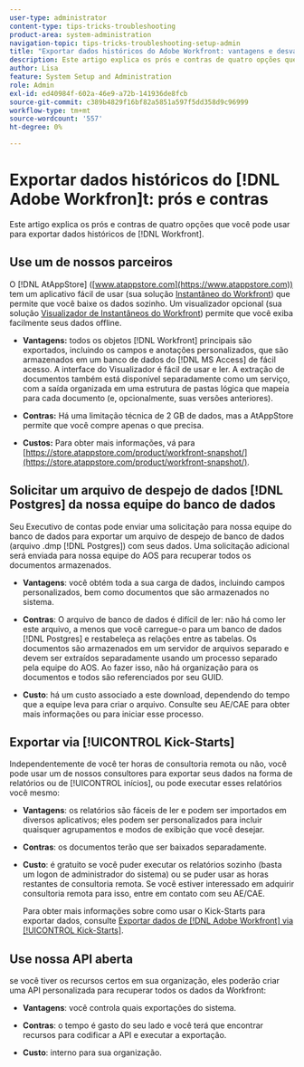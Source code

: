 ```yaml
---
user-type: administrator
content-type: tips-tricks-troubleshooting
product-area: system-administration
navigation-topic: tips-tricks-troubleshooting-setup-admin
title: "Exportar dados históricos do Adobe Workfront: vantagens e desvantagens"
description: Este artigo explica os prós e contras de quatro opções que você pode usar para exportar dados históricos do Workfront.
author: Lisa
feature: System Setup and Administration
role: Admin
exl-id: ed40984f-602a-46e9-a72b-141936de8fcb
source-git-commit: c389b4829f16bf82a5851a597f5dd358d9c96999
workflow-type: tm+mt
source-wordcount: '557'
ht-degree: 0%

---
```


# Exportar dados históricos do [!DNL Adobe Workfron]t: prós e contras

Este artigo explica os prós e contras de quatro opções que você pode usar para exportar dados históricos de [!DNL Workfront].

## Use um de nossos parceiros

O [!DNL AtAppStore] ([www.atappstore.com](https://www.atappstore.com)) tem um aplicativo fácil de usar (sua solução [Instantâneo do Workfront](https://store.atappstore.com/product/workfront-snapshot/)) que permite que você baixe os dados sozinho. Um visualizador opcional (sua solução [Visualizador de Instantâneos do Workfront](https://store.atappstore.com/product/workfront-snapshot-viewer/)) permite que você exiba facilmente seus dados offline.

* **Vantagens:** todos os objetos [!DNL Workfront] principais são exportados, incluindo os campos e anotações personalizados, que são armazenados em um banco de dados do [!DNL MS Access] de fácil acesso. A interface do Visualizador é fácil de usar e ler. A extração de documentos também está disponível separadamente como um serviço, com a saída organizada em uma estrutura de pastas lógica que mapeia para cada documento (e, opcionalmente, suas versões anteriores).

* **Contras:** Há uma limitação técnica de 2 GB de dados, mas a AtAppStore permite que você compre apenas o que precisa.

* **Custos:** Para obter mais informações, vá para [https://store.atappstore.com/product/workfront-snapshot/](https://store.atappstore.com/product/workfront-snapshot/).

## Solicitar um arquivo de despejo de dados [!DNL Postgres] da nossa equipe do banco de dados

Seu Executivo de contas pode enviar uma solicitação para nossa equipe do banco de dados para exportar um arquivo de despejo de banco de dados (arquivo .dmp [!DNL Postgres]) com seus dados. Uma solicitação adicional será enviada para nossa equipe do AOS para recuperar todos os documentos armazenados.

* **Vantagens**: você obtém toda a sua carga de dados, incluindo campos personalizados, bem como documentos que são armazenados no sistema.

* **Contras**: O arquivo de banco de dados é difícil de ler: não há como ler este arquivo, a menos que você carregue-o para um banco de dados [!DNL Postgres] e restabeleça as relações entre as tabelas. Os documentos são armazenados em um servidor de arquivos separado e devem ser extraídos separadamente usando um processo separado pela equipe do AOS. Ao fazer isso, não há organização para os documentos e todos são referenciados por seu GUID.

* **Custo**: há um custo associado a este download, dependendo do tempo que a equipe leva para criar o arquivo. Consulte seu AE/CAE para obter mais informações ou para iniciar esse processo.

## Exportar via [!UICONTROL Kick-Starts]

Independentemente de você ter horas de consultoria remota ou não, você pode usar um de nossos consultores para exportar seus dados na forma de relatórios ou de [!UICONTROL inícios], ou pode executar esses relatórios você mesmo:

* **Vantagens**: os relatórios são fáceis de ler e podem ser importados em diversos aplicativos; eles podem ser personalizados para incluir quaisquer agrupamentos e modos de exibição que você desejar.

* **Contras**: os documentos terão que ser baixados separadamente.

* **Custo**: é gratuito se você puder executar os relatórios sozinho (basta um logon de administrador do sistema) ou se puder usar as horas restantes de consultoria remota. Se você estiver interessado em adquirir consultoria remota para isso, entre em contato com seu AE/CAE.

  Para obter mais informações sobre como usar o Kick-Starts para exportar dados, consulte [Exportar dados de [!DNL Adobe Workfront] via [!UICONTROL Kick-Starts]](../../administration-and-setup/manage-workfront/using-kick-starts/export-data-from-wf-via-kick-starts.md).

## Use nossa API aberta

se você tiver os recursos certos em sua organização, eles poderão criar uma API personalizada para recuperar todos os dados da Workfront:

* **Vantagens**: você controla quais exportações do sistema.

* **Contras**: o tempo é gasto do seu lado e você terá que encontrar recursos para codificar a API e executar a exportação.

* **Custo**: interno para sua organização.
